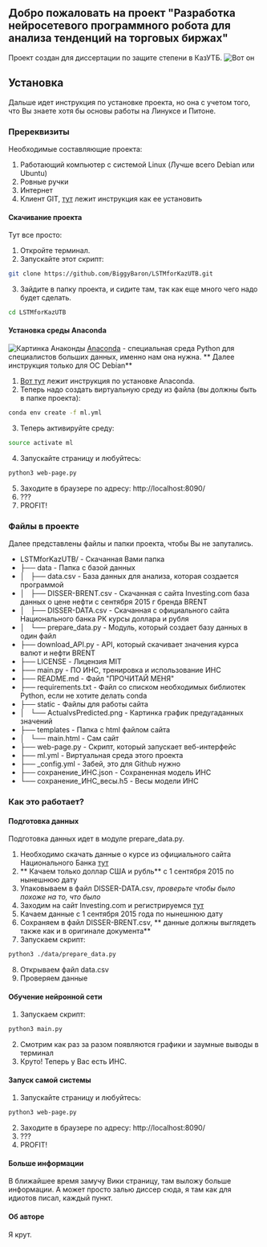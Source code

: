 ## Добро пожаловать на проект "Разработка нейросетевого программного робота для анализа тенденций на торговых биржах"
Проект создан для диссертации по защите степени в КазУТБ.
![Вот он](http://www.kazutb.kz/ru/cache/widgetkit/gallery/3/5-39db279268.jpg)
## Установка
Дальше идет инструкция по установке проекта, но она с учетом того, что Вы знаете хотя бы основы работы на Линуксе и Питоне.
### Пререквизиты
Необходимые составляющие проекта:
1. Работающий компьютер с системой Linux (Лучше всего Debian или Ubuntu)
2. Ровные ручки
3. Интернет
4. Клиент GIT, [тут](https://git-scm.com/book/ru/v1/%D0%92%D0%B2%D0%B5%D0%B4%D0%B5%D0%BD%D0%B8%D0%B5-%D0%A3%D1%81%D1%82%D0%B0%D0%BD%D0%BE%D0%B2%D0%BA%D0%B0-Git) лежит инструкция как ее установить

#### Скачивание проекта

Тут все просто:
1. Откройте терминал.
2. Запускайте этот скрипт:
```bash
git clone https://github.com/BiggyBaron/LSTMforKazUTB.git
```
3. Зайдите в папку проекта, и сидите там, так как еще много чего надо будет сделать.
```bash
cd LSTMforKazUTB
```

#### Установка среды Anaconda
![Картинка Анаконды](https://binstar-static-prod.s3.amazonaws.com/latest/img/AnacondaCloud_logo_green.png)
[Anaconda](https://anaconda.org/) - специальная среда Python для специалистов больших данных, именно нам она нужна.
** Далее инструкция только для ОС Debian**
1. [Вот тут](https://www.digitalocean.com/community/tutorials/how-to-install-the-anaconda-python-distribution-on-ubuntu-16-04) лежит инструкция по установке Anaconda.
2. Теперь надо создать виртуальную среду из файла (вы должны быть в папке проекта):
```bash
conda env create -f ml.yml
```
3. Теперь активируйте среду:
```bash
source activate ml
```
4. Запускайте страницу и любуйтесь:
```bash
python3 web-page.py
```
5. Заходите в браузере по адресу: http://localhost:8090/
6. ???
7. PROFIT!

### Файлы в проекте
Далее представлены файлы и папки проекта, чтобы Вы не запутались.

* LSTMforKazUTB/ - Скачанная Вами папка
* ├── data - Папка с базой данных
* │   ├── data.csv - База данных для анализа, которая создается программой
* │   ├── DISSER-BRENT.csv - Скачанная с сайта Investing.com база данных о цене нефти с сентября 2015 г бренда BRENT
* │   ├── DISSER-DATA.csv - Скачанная с официального сайта Национального банка РК курсы доллара и рубля
* │   └── prepare_data.py - Модуль, который создает базу данных в один файл
* ├── download_API.py - API, который скачивает значения курса валют и нефти BRENT
* ├── LICENSE - Лицензия MIT
* ├── main.py - ПО ИНС, тренировка и использование ИНС
* ├── README.md - Файл "ПРОЧИТАЙ МЕНЯ"
* ├── requirements.txt - Файл со списком необходимых библиотек Python, если не хотите делать conda
* ├── static - Файлы для работы сайта
* │   └── ActualvsPredicted.png - Картинка график предугаданных значений
* ├── templates - Папка с html файлом сайта
* │   └── main.html - Сам сайт
* ├── web-page.py - Скрипт, который запускает веб-интерфейс
* ├── ml.yml - Виртуальная среда этого проекта
* ├── _config.yml - Забей, это для Github нужно
* ├── сохранение_ИНС.json - Сохраненная модель ИНС
* └── сохранение_ИНС_весы.h5 - Весы модели ИНС

### Как это работает?
#### Подготовка данных
Подготовка данных идет в модуле prepare_data.py.
1. Необходимо скачать данные о курсе из официального сайта Национального Банка [тут](http://nationalbank.kz/?docid=748&switch=russian)
2. ** Качаем только доллар США и рубль**  с 1 сентября 2015 по нынешнюю дату
3. Упаковываем в файл DISSER-DATA.csv, _проверьте чтобы было похоже на то, что было_
4. Заходим на сайт Investing.com и регистрируемся [тут](https://ru.investing.com/commodities/brent-oil-historical-data)
5. Качаем данные с 1 сентября 2015 года по нынешнюю дату
6. Сохраняем в файл DISSER-BRENT.csv, ** данные должны выглядеть также как и в оригинале документа**
7. Запускаем скрипт:
```bash
python3 ./data/prepare_data.py
```
8. Открываем файл data.csv
9. Проверяем данные

#### Обучение нейронной сети
1. Запускаем скрипт:
```bash
python3 main.py
```
2. Смотрим как раз за разом появляются графики и заумные выводы в терминал
3. Круто! Теперь у Вас есть ИНС.

#### Запуск самой системы
1. Запускайте страницу и любуйтесь:
```bash
python3 web-page.py
```
2. Заходите в браузере по адресу: http://localhost:8090/
3. ???
4. PROFIT!

#### Больше информации
В ближайшее время замучу Вики страницу, там выложу больше информации.
А может просто залью диссер сюда, я там как для идиотов писал, каждый пункт.

#### Об авторе
Я крут.
